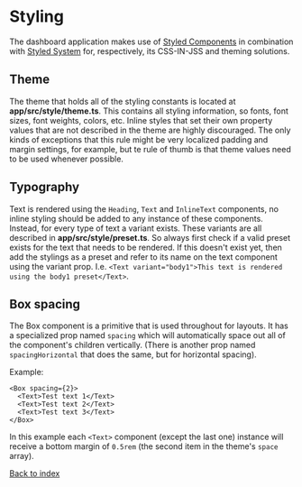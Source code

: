 # Styling

The dashboard application makes use of [Styled Components](https://styled-components.com) in combination
with [Styled System](https://styled-system.com) for, respectively, its CSS-IN-JSS and theming solutions.

## Theme

The theme that holds all of the styling constants is located at **app/src/style/theme.ts**. This contains
all styling information, so fonts, font sizes, font weights, colors, etc.
Inline styles that set their own property values that are not described in the theme are highly discouraged.
The only kinds of exceptions that this rule might be very localized padding and margin settings, for example,
but te rule of thumb is that theme values need to be used whenever possible.

## Typography

Text is rendered using the `Heading`, `Text` and `InlineText` components, no inline styling should be added
to any instance of these components.
Instead, for every type of text a variant exists.
These variants are all described in **app/src/style/preset.ts**. So always first check if a valid preset exists
for the text that needs to be rendered. If this doesn't exist yet, then add the stylings as a preset and refer
to its name on the text component using the variant prop. I.e. `<Text variant="body1">This text is rendered using the body1 preset</Text>`.

## Box spacing

The Box component is a primitive that is used throughout for layouts. It has a specialized prop named `spacing`
which will automatically space out all of the component's children vertically. (There is another prop named
`spacingHorizontal` that does the same, but for horizontal spacing).

Example:

```tsx
<Box spacing={2}>
  <Text>Test text 1</Text>
  <Text>Test text 2</Text>
  <Text>Test text 3</Text>
</Box>
```

In this example each `<Text>` component (except the last one) instance will receive a bottom margin of `0.5rem`
(the second item in the theme's `space` array).

[Back to index](index.md)
